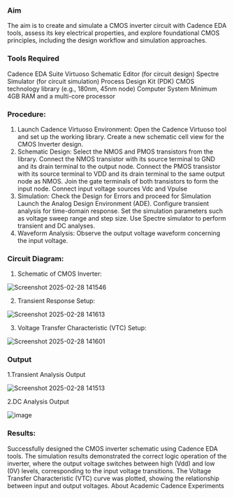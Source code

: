### Aim
The aim is to create and simulate a CMOS inverter circuit with Cadence EDA tools, assess its key electrical properties, and explore foundational CMOS principles, including the design workflow and simulation approaches.

### Tools Required
Cadence EDA Suite
Virtuoso Schematic Editor (for circuit design)
Spectre Simulator (for circuit simulation)
Process Design Kit (PDK)
CMOS technology library (e.g., 180nm, 45nm node)
Computer System
Minimum 4GB RAM and a multi-core processor
### Procedure:
1. Launch Cadence Virtuoso Environment:
 Open the Cadence Virtuoso tool and set up the working library.
 Create a new schematic cell view for the CMOS Inverter design.
2. Schematic Design:
Select the NMOS and PMOS transistors from the library.
Connect the NMOS transistor with its source terminal to GND and its drain terminal to the output node.
Connect the PMOS transistor with its source terminal to VDD and its drain terminal to the same output node as NMOS.
Join the gate terminals of both transistors to form the input node.
Connect input voltage sources Vdc and Vpulse
3. Simulation:
Check the Design for Errors and proceed for Simulation
Launch the Analog Design Environment (ADE).
Configure transient analysis for time-domain response.
Set the simulation parameters such as voltage sweep range and step size.
Use Spectre simulator to perform transient and DC analyses.
4. Waveform Analysis:
Observe the output voltage waveform concerning the input voltage.
### Circuit Diagram:
1. Schematic of CMOS Inverter:
   
![Screenshot 2025-02-28 141546](https://github.com/user-attachments/assets/e6ec2356-7431-40db-847f-6bc4943a2d10)


2. Transient Response Setup:
   
![Screenshot 2025-02-28 141613](https://github.com/user-attachments/assets/6d119102-825e-4a24-860f-e0c542056cdc)

3. Voltage Transfer Characteristic (VTC) Setup:
   
![Screenshot 2025-02-28 141601](https://github.com/user-attachments/assets/f62d12d7-3ed6-4e06-9b3d-3f64ec9a6ff0)


### Output
1.Transient Analysis Output

![Screenshot 2025-02-28 141513](https://github.com/user-attachments/assets/4ca1d1ee-a39c-4d84-b508-c2628264fdc7)


2.DC Analysis Output

![image](https://github.com/user-attachments/assets/4580def0-922d-4f4c-bb53-b7c145dd2e76)


### Results:
Successfully designed the CMOS inverter schematic using Cadence EDA tools.
The simulation results demonstrated the correct logic operation of the inverter, where the output voltage switches between high (Vdd) and low (0V) levels, corresponding to the input voltage transitions.
The Voltage Transfer Characteristic (VTC) curve was plotted, showing the relationship between input and output voltages.
About
Academic Cadence Experiments
